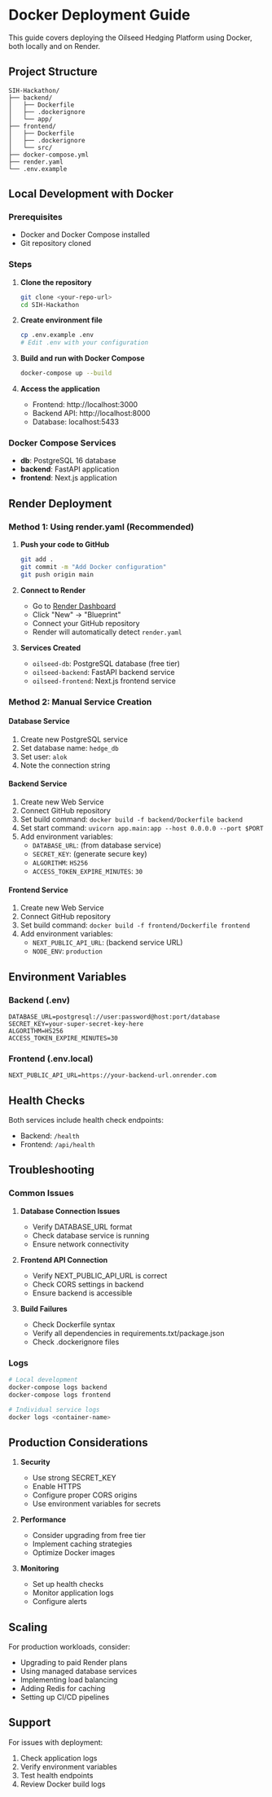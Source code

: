# Docker Deployment Guide

This guide covers deploying the Oilseed Hedging Platform using Docker, both locally and on Render.

## Project Structure

```
SIH-Hackathon/
├── backend/
│   ├── Dockerfile
│   ├── .dockerignore
│   └── app/
├── frontend/
│   ├── Dockerfile
│   ├── .dockerignore
│   └── src/
├── docker-compose.yml
├── render.yaml
└── .env.example
```

## Local Development with Docker

### Prerequisites
- Docker and Docker Compose installed
- Git repository cloned

### Steps

1. **Clone the repository**
   ```bash
   git clone <your-repo-url>
   cd SIH-Hackathon
   ```

2. **Create environment file**
   ```bash
   cp .env.example .env
   # Edit .env with your configuration
   ```

3. **Build and run with Docker Compose**
   ```bash
   docker-compose up --build
   ```

4. **Access the application**
   - Frontend: http://localhost:3000
   - Backend API: http://localhost:8000
   - Database: localhost:5433

### Docker Compose Services

- **db**: PostgreSQL 16 database
- **backend**: FastAPI application
- **frontend**: Next.js application

## Render Deployment

### Method 1: Using render.yaml (Recommended)

1. **Push your code to GitHub**
   ```bash
   git add .
   git commit -m "Add Docker configuration"
   git push origin main
   ```

2. **Connect to Render**
   - Go to [Render Dashboard](https://dashboard.render.com)
   - Click "New" → "Blueprint"
   - Connect your GitHub repository
   - Render will automatically detect `render.yaml`

3. **Services Created**
   - `oilseed-db`: PostgreSQL database (free tier)
   - `oilseed-backend`: FastAPI backend service
   - `oilseed-frontend`: Next.js frontend service

### Method 2: Manual Service Creation

#### Database Service
1. Create new PostgreSQL service
2. Set database name: `hedge_db`
3. Set user: `alok`
4. Note the connection string

#### Backend Service
1. Create new Web Service
2. Connect GitHub repository
3. Set build command: `docker build -f backend/Dockerfile backend`
4. Set start command: `uvicorn app.main:app --host 0.0.0.0 --port $PORT`
5. Add environment variables:
   - `DATABASE_URL`: (from database service)
   - `SECRET_KEY`: (generate secure key)
   - `ALGORITHM`: `HS256`
   - `ACCESS_TOKEN_EXPIRE_MINUTES`: `30`

#### Frontend Service
1. Create new Web Service
2. Connect GitHub repository
3. Set build command: `docker build -f frontend/Dockerfile frontend`
4. Add environment variables:
   - `NEXT_PUBLIC_API_URL`: (backend service URL)
   - `NODE_ENV`: `production`

## Environment Variables

### Backend (.env)
```
DATABASE_URL=postgresql://user:password@host:port/database
SECRET_KEY=your-super-secret-key-here
ALGORITHM=HS256
ACCESS_TOKEN_EXPIRE_MINUTES=30
```

### Frontend (.env.local)
```
NEXT_PUBLIC_API_URL=https://your-backend-url.onrender.com
```

## Health Checks

Both services include health check endpoints:
- Backend: `/health`
- Frontend: `/api/health`

## Troubleshooting

### Common Issues

1. **Database Connection Issues**
   - Verify DATABASE_URL format
   - Check database service is running
   - Ensure network connectivity

2. **Frontend API Connection**
   - Verify NEXT_PUBLIC_API_URL is correct
   - Check CORS settings in backend
   - Ensure backend is accessible

3. **Build Failures**
   - Check Dockerfile syntax
   - Verify all dependencies in requirements.txt/package.json
   - Check .dockerignore files

### Logs
```bash
# Local development
docker-compose logs backend
docker-compose logs frontend

# Individual service logs
docker logs <container-name>
```

## Production Considerations

1. **Security**
   - Use strong SECRET_KEY
   - Enable HTTPS
   - Configure proper CORS origins
   - Use environment variables for secrets

2. **Performance**
   - Consider upgrading from free tier
   - Implement caching strategies
   - Optimize Docker images

3. **Monitoring**
   - Set up health checks
   - Monitor application logs
   - Configure alerts

## Scaling

For production workloads, consider:
- Upgrading to paid Render plans
- Using managed database services
- Implementing load balancing
- Adding Redis for caching
- Setting up CI/CD pipelines

## Support

For issues with deployment:
1. Check application logs
2. Verify environment variables
3. Test health endpoints
4. Review Docker build logs

